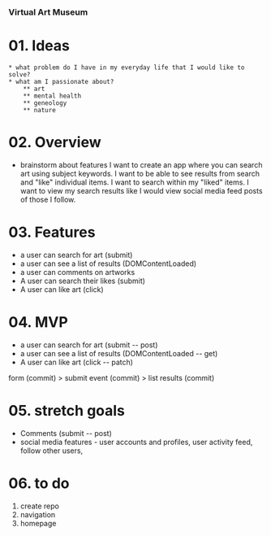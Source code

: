 ### Virtual Art Museum 

# 01. Ideas
    * what problem do I have in my everyday life that I would like to solve?
    * what am I passionate about?
        ** art
        ** mental health
        ** geneology 
        ** nature 

# 02. Overview
* brainstorm about features
I want to create an app where you can search art using subject keywords. I want to be able to see results from search and "like" individual items. I want to search within my "liked" items.  I want to view my search results like I would view social media feed posts of those I follow. 

# 03. Features
*  a user can search for art (submit)
* a user can see a list of results (DOMContentLoaded)
* a user can comments on artworks
* A user can search their likes (submit)
* A user can like art (click)


# 04. MVP
* a user can search for art (submit -- post)
* a user can see a list of results (DOMContentLoaded -- get)
* A user can like art (click -- patch)

form (commit) > submit event (commit) > list results (commit)

# 05. stretch goals
* Comments (submit -- post)
* social media features - user accounts and profiles, user activity feed, follow other users, 

# 06. to do
1. create repo
2. navigation
3. homepage